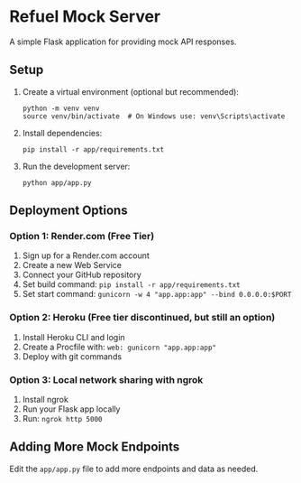# Refuel Mock Server

A simple Flask application for providing mock API responses.

## Setup

1. Create a virtual environment (optional but recommended):
   ```
   python -m venv venv
   source venv/bin/activate  # On Windows use: venv\Scripts\activate
   ```

2. Install dependencies:
   ```
   pip install -r app/requirements.txt
   ```

3. Run the development server:
   ```
   python app/app.py
   ```

## Deployment Options

### Option 1: Render.com (Free Tier)
1. Sign up for a Render.com account
2. Create a new Web Service
3. Connect your GitHub repository
4. Set build command: `pip install -r app/requirements.txt`
5. Set start command: `gunicorn -w 4 "app.app:app" --bind 0.0.0.0:$PORT`

### Option 2: Heroku (Free tier discontinued, but still an option)
1. Install Heroku CLI and login
2. Create a Procfile with: `web: gunicorn "app.app:app"`
3. Deploy with git commands

### Option 3: Local network sharing with ngrok
1. Install ngrok
2. Run your Flask app locally
3. Run: `ngrok http 5000`

## Adding More Mock Endpoints

Edit the `app/app.py` file to add more endpoints and data as needed.